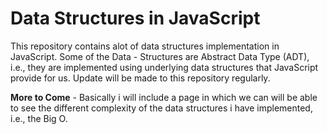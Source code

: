 # Data Structures in JavaScript
 This repository contains alot of data structures implementation in JavaScript. Some of the Data - Structures are Abstract Data Type (ADT), i.e., they are implemented using underlying data structures that JavaScript provide for us. Update will be made to this repository regularly.

 **More to Come** - Basically i will include a page in which we can will be able to see  the different complexity of the data structures i have implemented, i.e., the Big O.